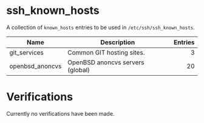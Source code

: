 ssh_known_hosts
===============

A collection of `known_hosts` entries to be used in `/etc/ssh/ssh_known_hosts`.

| Name | Description | Entries |
|------|-|-------:|
| git_services | Common GIT hosting sites. | 3 |
| openbsd_anoncvs | OpenBSD anoncvs servers (global) | 20 |

# Verifications

Currently no verifications have been made.
